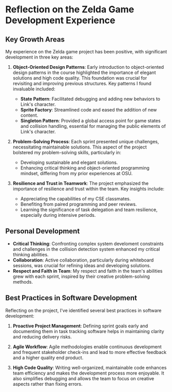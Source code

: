 # Reflection on the Zelda Game Development Experience
## Key Growth Areas
My experience on the Zelda game project has been positive, with significant development in three key areas:

1. **Object-Oriented Design Patterns**: Early introduction to object-oriented design patterns in the course highlighted the importance of elegant solutions and high code quality. This foundation was crucial for revisiting and improving previous structures. Key patterns I found invaluable included:
   - **State Pattern**: Facilitated debugging and adding new behaviors to Link's character.
   - **Sprite Factory**: Streamlined code and eased the addition of new content.
   - **Singleton Pattern**: Provided a global access point for game states and collision handling, essential for managing the public elements of Link's character.

2. **Problem-Solving Process**: Each sprint presented unique challenges, necessitating maintainable solutions. This aspect of the project bolstered my problem-solving skills, particularly in:
   - Developing sustainable and elegant solutions.
   - Enhancing critical thinking and object-oriented programming mindset, differing from my prior experiences at OSU.

3. **Resilience and Trust in Teamwork**: The project emphasized the importance of resilience and trust within the team. Key insights include:
   - Appreciating the capabilities of my CSE classmates.
   - Benefiting from paired programming and peer reviews.
   - Learning the significance of task delegation and team resilience, especially during intensive periods.

## Personal Development
- **Critical Thinking**: Confronting complex system develoment constraints and challenges in the collision detection system enhanced my critical thinking abilities.
- **Collaboration**: Active collaboration, particularly during whiteboard sessions, was crucial for refining ideas and developing solutions.
- **Respect and Faith in Team**: My respect and faith in the team's abilities grew with each sprint, inspired by their creative problem-solving methods.

## Best Practices in Software Development
Reflecting on the project, I've identified several best practices in software development:

1. **Proactive Project Management**: Defining sprint goals early and documenting them in task tracking software helps in maintaining clarity and reducing delivery risks.

2. **Agile Workflow**: Agile methodologies enable continuous development and frequent stakeholder check-ins and lead to more effective feedback and a higher quality end product.

3. **High Code Quality**: Writing well-organized, maintainable code enhances team efficiency and makes the development process more enjoyable. It also simplifies debugging and allows the team to focus on creative aspects rather than fixing errors.

